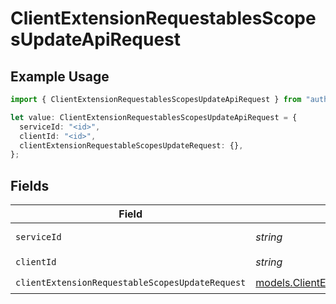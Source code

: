 # ClientExtensionRequestablesScopesUpdateApiRequest

## Example Usage

```typescript
import { ClientExtensionRequestablesScopesUpdateApiRequest } from "authlete/models/operations";

let value: ClientExtensionRequestablesScopesUpdateApiRequest = {
  serviceId: "<id>",
  clientId: "<id>",
  clientExtensionRequestableScopesUpdateRequest: {},
};
```

## Fields

| Field                                                                                                                 | Type                                                                                                                  | Required                                                                                                              | Description                                                                                                           |
| --------------------------------------------------------------------------------------------------------------------- | --------------------------------------------------------------------------------------------------------------------- | --------------------------------------------------------------------------------------------------------------------- | --------------------------------------------------------------------------------------------------------------------- |
| `serviceId`                                                                                                           | *string*                                                                                                              | :heavy_check_mark:                                                                                                    | A service ID.                                                                                                         |
| `clientId`                                                                                                            | *string*                                                                                                              | :heavy_check_mark:                                                                                                    | A client ID.<br/>                                                                                                     |
| `clientExtensionRequestableScopesUpdateRequest`                                                                       | [models.ClientExtensionRequestableScopesUpdateRequest](../../models/clientextensionrequestablescopesupdaterequest.md) | :heavy_check_mark:                                                                                                    | N/A                                                                                                                   |